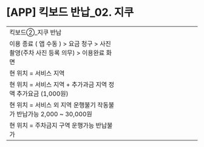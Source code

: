 # [APP] 킥보드 반납_02. 지쿠

|  |  |  |  |  |  |  |  |  |  |  |  |  |  |
| --- | --- | --- | --- | --- | --- | --- | --- | --- | --- | --- | --- | --- | --- |
| 킥보드②\_지쿠 반납 | | | | | | | | | | | | | |
| 이용 종료 ( 앱 수동 ) > 요금 청구 > 사진촬영(주차 사진 등록 의무) > 이용완료 화면 | | | | | | | | | | | | | |
| 현 위치 = 서비스 지역 |  | | | | | | | | | | | | |
| 현 위치 = 서비스 지역 + 추가과금 지역 정액 추가요금 (1,000원) |  | | | | | | | | | | | | |
| 현 위치 = 서비스 외 지역  운행불기 작동불가 반납가능  2,000 ~ 30,000원 |  | | | | | | | | | | | | |
| 현 위치 = 주차금지 구역  운행가능 반납불가 |  | | | | | | | | | | | | |